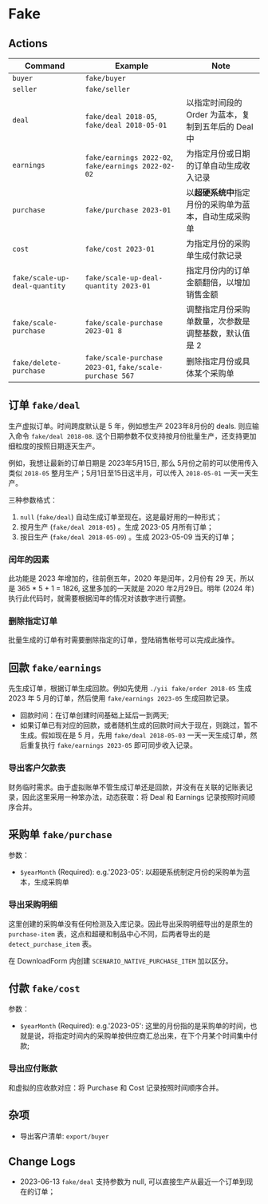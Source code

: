# Fake

Actions
---------------------------------------------------------------------------

Command | Example | Note
--------|----------|-------
`buyer` | `fake/buyer` |
`seller` | `fake/seller` |
`deal` | `fake/deal 2018-05`, `fake/deal 2018-05-01` | 以指定时间段的 Order 为蓝本，复制到五年后的 Deal 中
`earnings` | `fake/earnings 2022-02`, `fake/earnings 2022-02-02` | 为指定月份或日期的订单自动生成收入记录
`purchase` | `fake/purchase 2023-01` | 以**超硬系统中**指定月份的采购单为蓝本，自动生成采购单
`cost` | `fake/cost 2023-01` | 为指定月份的采购单生成付款记录
`fake/scale-up-deal-quantity` | `fake/scale-up-deal-quantity 2023-01` | 指定月份内的订单金额翻倍，以增加销售金额
`fake/scale-purchase` | `fake/scale-purchase 2023-01 8` | 调整指定月份采购单数量，次参数是调整基数，默认值是 2
`fake/delete-purchase` | `fake/scale-purchase 2023-01`, `fake/scale-purchase 567` | 删除指定月份或具体某个采购单

订单 `fake/deal`
---------------------------------------------------------------------------

生产虚拟订单。时间跨度默认是 5 年，例如想生产 2023年8月份的 deals. 则应输入命令 `fake/deal 2018-08`. 这个日期参数不仅支持按月份批量生产，还支持更加细粒度的按照日期逐天生产。

例如，我想让最新的订单日期是 2023年5月15日, 那么 5月份之前的可以使用传入类似 `2018-05` 整月生产；5月1日至15日这半月，可以传入 `2018-05-01` 一天一天生产。

三种参数格式：

1. `null` (`fake/deal`) 自动生成订单至现在。这是最好用的一种形式；
2. 按月生产 (`fake/deal 2018-05`) 。生成 2023-05 月所有订单；
3. 按日生产 (`fake/deal 2018-05-09`) 。生成 2023-05-09 当天的订单；

### 闰年的因素

此功能是 2023 年增加的，往前倒五年，2020 年是闰年，2月份有 29 天，所以是 365 * 5 + 1 = 1826, 这里多加的一天就是 2020 年2月29日。明年 (2024 年)执行此代码时，就需要根据闰年的情况对该数字进行调整。

### 删除指定订单

批量生成的订单有时需要删除指定的订单，登陆销售帐号可以完成此操作。

回款 `fake/earnings`
---------------------------------------------------------------------------
先生成订单，根据订单生成回款。例如先使用 `./yii fake/order 2018-05` 生成 2023 年 5 月的订单，然后使用 `fake/earnings 2023-05` 生成回款记录。

- 回款时间：在订单创建时间基础上延后一到两天;
- 如果订单已有对应的回款，或者随机生成的回款时间大于现在，则跳过，暂不生成。假如现在是 5 月，先用 `fake/deal 2018-05-03` 一天一天生成订单，然后重复执行 `fake/earnings 2023-05` 即可同步收入记录。

### 导出客户欠款表

财务临时需求。由于虚拟账单不管生成订单还是回款，并没有在关联的记账表记录，因此这里采用一种笨办法，动态获取：将 Deal 和 Earnings 记录按照时间顺序合并。

采购单 `fake/purchase`
---------------------------------------------------------------------------

参数：

- `$yearMonth` (Required): e.g.'2023-05': 以超硬系统制定月份的采购单为蓝本，生成采购单

### 导出采购明细

这里创建的采购单没有任何检测及入库记录。因此导出采购明细导出的是原生的 `purchase-item` 表，这点和超硬和制品中心不同，后两者导出的是 `detect_purchase_item` 表。

在 DownloadForm 内创建 `SCENARIO_NATIVE_PURCHASE_ITEM` 加以区分。


付款 `fake/cost`
---------------------------------------------------------------------------

参数：

- `$yearMonth` (Required): e.g.'2023-05': 这里的月份指的是采购单的时间，也就是说，将指定时间内的采购单按供应商汇总出来，在下个月某个时间集中付款;


### 导出应付账款

和虚拟的应收款对应：将 Purchase 和 Cost 记录按照时间顺序合并。

杂项
---------------------------------------------------------------------------

- 导出客户清单: `export/buyer`

Change Logs
---------------------------------------------------------------------------

- 2023-06-13 `fake/deal` 支持参数为 null, 可以直接生产从最近一个订单到现在的订单；
